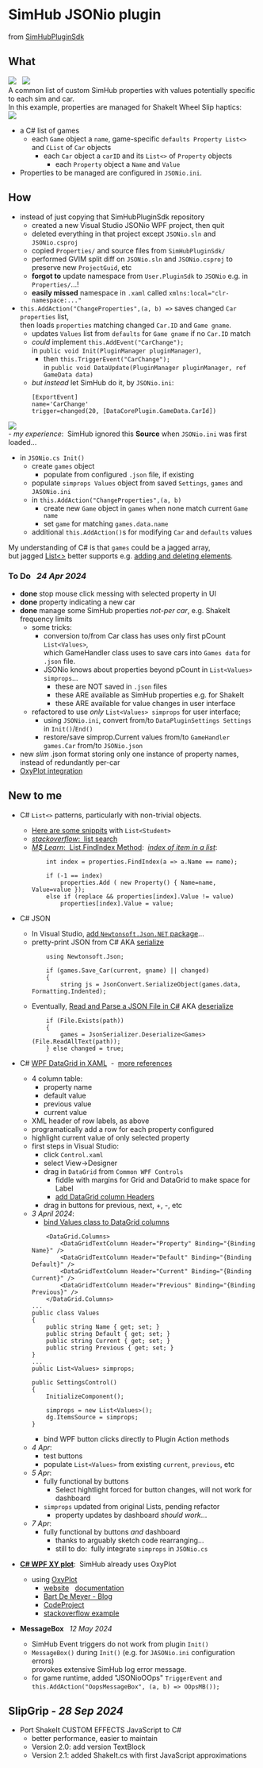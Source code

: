 # SimHub JSONio plugin  
 from [SimHubPluginSdk](https://github.com/blekenbleu/SimHubPluginSdk/blob/main/README.md)  
## What
![](Documentation/B4launch.png) &nbsp; ![](Documentation/launch.png)  
A common list of custom SimHub properties with values potentially specific to each sim and car.  
In this example, properties are managed for ShakeIt Wheel Slip haptics:  
![](Documentation/properties.png)
- a C# list of games
	- each `Game` object a `name`, game-specific `defaults Property List<>` and `CList` of `Car` objects
		- each `Car` object a `carID` and its `List<>` of `Property` objects
			- each `Property` object a `Name` and `Value` 
- Properties to be managed are configured in `JSONio.ini`.
## How
- instead of just copying that SimHubPluginSdk repository
	- created a new Visual Studio JSONio WPF project, then quit
	- deleted everything in that project except `JSONio.sln` and `JSONio.csproj`
	- copied `Properties/` and source files from `SimHubPluginSdk/`
	- performed GVIM split diff on `JSONio.sln` and `JSONio.csproj`
		to preserve new `ProjectGuid`, etc
	- **forgot to** update namespace from `User.PluginSdk` to `JSONio` e.g. in `Properties/`...!
	- **easily missed** namespace in `.xaml` called `xmlns:local="clr-namespace:..."`  
- `this.AddAction("ChangeProperties",(a, b) =>` saves changed `Car properties` list,  
	then loads `properties` matching changed `Car.ID` and `Game gname`.
	- updates `Values` list from `defaults` for `Game gname` if no `Car.ID` match
	- *could* implement `this.AddEvent("CarChange");`  
		in `public void Init(PluginManager pluginManager)`,  
		- then `this.TriggerEvent("CarChange");`  
			in `public void DataUpdate(PluginManager pluginManager, ref GameData data)`
	- *but instead* let SimHub do it, by `JSONio.ini`:
		```
		[ExportEvent]
		name='CarChange'
		trigger=changed(20, [DataCorePlugin.GameData.CarId]) 
		```

![](Documentation/mapping.png)  
		- *my experience*:&nbsp; SimHub ignored this **Source** when `JSONio.ini` was first loaded...  

- in `JSONio.cs Init()`
	- create `games` object
		- populate from configured `.json` file, if existing
	- populate `simprops Values` object from saved `Settings`, `games` and `JASONio.ini`
	- in `this.AddAction("ChangeProperties",(a, b)`
		- create new `Game` object in `games` when none match current `Game name`
		- set `game` for matching `games.data.name`
	- additional `this.AddAction()`s for modifying `Car` and `defaults` values

My understanding of C# is that `games` could be a jagged array,  
but jagged [List<>](https://learn.microsoft.com/en-us/dotnet/api/system.collections.generic.list-1) better supports
e.g. [adding and deleting elements](https://csharp-station.com/c-arrays-vs-lists/).

### To Do &nbsp; *24 Apr 2024*  
- **done** stop mouse click messing with selected property in UI
- **done** property indicating a new car
- **done** manage some SimHub properties *not-per car*, e.g. ShakeIt frequency limits
	- some tricks:
		- conversion to/from Car class has uses only first pCount `List<Values>`,  
		which GameHandler class uses to save cars into `Games data` for `.json` file.
		- JSONio knows about properties beyond pCount in `List<Values> simprops`...
			- these are NOT saved in `.json` files
			- these ARE available as SimHub properties e.g. for ShakeIt
			- these ARE available for value changes in user interface  
	- refactored to use *only* `List<Values> simprops` for user interface;
		- using `JSONio.ini`, convert from/to `DataPluginSettings Settings` in `Init()`/`End()`
		- restore/save simprop.Current values from/to `GameHandler games.Car` from/to `JSONio.json`
- new *slim* .json format storing only one instance of property names, instead of redundantly per-car
- [OxyPlot integration](https://github.com/blekenbleu/OxyPlotPlugin)

## New to me
- C# `List<>` patterns, particularly with non-trivial objects.
	- [Here are some snippits](https://www.tutorialsteacher.com/csharp/csharp-list) with `List<Student>`
	- [*stackoverflow*:&nbsp; list search](https://stackoverflow.com/questions/1175645/find-an-item-in-a-list-by-linq)
	- [*M$ Learn*:&nbsp; List<T>.FindIndex Method](https://learn.microsoft.com/en-us/dotnet/api/system.collections.generic.list-1.findindex):&nbsp;
		[*index of item in a list*](https://stackoverflow.com/questions/17995706/how-can-i-get-the-index-of-an-item-in-a-list-in-a-single-step):  
		```
			int index = properties.FindIndex(a => a.Name == name);

			if (-1 == index)
				properties.Add ( new Property() { Name=name, Value=value });
			else if (replace && properties[index].Value != value)
				properties[index].Value = value;
		```
- C# JSON
	- In Visual Studio, [add `Newtonsoft.Json.NET` package](https://learn.microsoft.com/en-us/nuget/quickstart/install-and-use-a-package-in-visual-studio#add-the-newtonsoftjson-nuget-package)...  
	- pretty-print JSON from C#  AKA
		[serialize](https://learn.microsoft.com/en-us/dotnet/standard/serialization/system-text-json/how-to)  
		```
			using Newtonsoft.Json;

			if (games.Save_Car(current, gname) || changed)
			{
				string js = JsonConvert.SerializeObject(games.data, Formatting.Indented);
		```
	- Eventually, [Read and Parse a JSON File in C#](https://code-maze.com/csharp-read-and-process-json-file/) AKA
	 [deserialize](https://learn.microsoft.com/en-us/dotnet/standard/serialization/system-text-json/deserialization)  
		```
			if (File.Exists(path))  
			{  
				games = JsonSerializer.Deserialize<Games>(File.ReadAllText(path));  
			} else changed = true;  
		```
- C# [WPF DataGrid in XAML](https://blog.udemy.com/wpf-datagrid/)&nbsp; -&nbsp;
	[more references](Documentation/index.md)  
	- 4 column table:
		- property name
		- default value
		- previous value
		- current value
	- XML header of row labels, as above
	- programatically add a row for each property configured
	- highlight current value of only selected property
	- first steps in Visual Studio:
		- click `Control.xaml`
		- select View->Designer
		- drag in `DataGrid` from `Common WPF Controls`
			- fiddle with margins for Grid and DataGrid to make space for Label
			- [add DataGrid column Headers](https://learn.microsoft.com/en-us/dotnet/desktop/wpf/controls/how-to-add-row-details-to-a-datagrid-control?view=netframeworkdesktop-4.8)
		- drag in buttons for previous, next, +, -, etc  
	- *3 April 2024*:  
		- [bind Values class to DataGrid columns](https://wpf-tutorial.com/datagrid-control/custom-columns/)
		```
			<DataGrid.Columns>
				<DataGridTextColumn Header="Property" Binding="{Binding Name}" />
				<DataGridTextColumn Header="Default" Binding="{Binding Default}" />
				<DataGridTextColumn Header="Current" Binding="{Binding Current}" />
				<DataGridTextColumn Header="Previous" Binding="{Binding Previous}" />
			</DataGrid.Columns>
		...
		public class Values
		{
			public string Name { get; set; }
			public string Default { get; set; }
			public string Current { get; set; }
			public string Previous { get; set; }
		}
		...
		public List<Values> simprops;

		public SettingsControl()
		{
			InitializeComponent();

			simprops = new List<Values>();
			dg.ItemsSource = simprops;
		}
		```
		- bind WPF button clicks directly to Plugin Action methods
	- *4 Apr*:
		- test buttons
		- populate `List<Values>` from existing `current`, `previous`, etc
	- *5 Apr*:
		- fully functional by buttons
			- Select hightlight forced for button changes, will not work for dashboard
		- `simprops` updated from original Lists, pending refactor
			- property updates by dashboard *should work*...
	- *7 Apr*:
		- fully functional by buttons *and* dashboard
			- thanks to arguably sketch code rearranging...
			- still to do:&nbsp; fully integrate `simprops` in `JSONio.cs`
- [**C# WPF XY plot**](https://github.com/blekenbleu/OxyPlotPlugin):&nbsp; SimHub already uses OxyPlot
	- using [OxyPlot](https://github.com/oxyplot/oxyplot)
		- [website](https://oxyplot.github.io/) &nbsp; [documentation](https://oxyplot.readthedocs.io/en/latest/)
		- [Bart De Meyer - Blog](https://blog.bartdemeyer.be/2013/03/creating-graphs-in-wpf-using-oxyplot/)
		- [CodeProject](https://www.codeproject.com/Articles/1164395/Wpf-application-with-real-time-data-in-OxyPlot-cha)
		- [stackoverflow example](https://stackoverflow.com/questions/44697701/create-an-oxyplot-in-wpf)

- **MessageBox** &nbsp; *12 May 2024*
	- SimHub Event triggers do not work from plugin `Init()`
	- `MessageBox()` during `Init()` (e.g. for `JASONio.ini` configuration errors)  
		provokes extensive SimHub log error message.
	- for game runtime, added "JSONioOOps" `TriggerEvent` and  
		`this.AddAction("OopsMessageBox", (a, b) => OOpsMB());` 

## SlipGrip - *28 Sep 2024*
- Port ShakeIt CUSTOM EFFECTS JavaScript to C#
	- better performance, easier to maintain
	- Version 2.0: add version TextBlock
	- Version 2.1: added ShakeIt.cs with first JavaScript approximations
